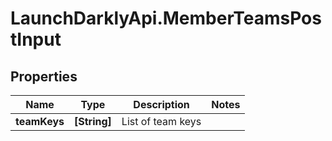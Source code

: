 # LaunchDarklyApi.MemberTeamsPostInput

## Properties

Name | Type | Description | Notes
------------ | ------------- | ------------- | -------------
**teamKeys** | **[String]** | List of team keys | 


